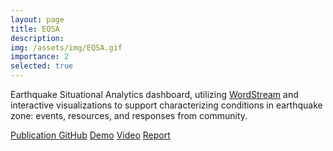 ```yaml
---
layout: page
title: EQSA
description:
img: /assets/img/EQSA.gif
importance: 2
selected: true
---
```


<p class="card-text">Earthquake Situational Analytics dashboard, utilizing <a href="https://idatavisualizationlab.github.io/WordStream/index.html">WordStream</a> and interactive 
visualizations to support characterizing 
conditions in earthquake zone: events, resources, and responses from community.
</p>

<p class="card-text">
<span class="pr-2"><a
    href="https://huyen-nguyen.github.io/papers/2019-EQSA-VAST.pdf">Publication
</a></span>
<span class="pr-2"><a
    href="https://github.com/iDataVisualizationLab/VAST2019mc3">GitHub</a></span>
<span class="pr-2"><a
    href="https://idatavisualizationlab.github.io/VAST2019mc3/">Demo</a></span>
<span class="pr-2"><a
    href="https://www.youtube.com/watch?v=CxqILM1OKos">Video</a></span>
<span class="pr-2"><a
    href="https://idatavisualizationlab.github.io/VAST2019mc3/TTU-Nguyen-MC3/">Report
</a></span>
</p>